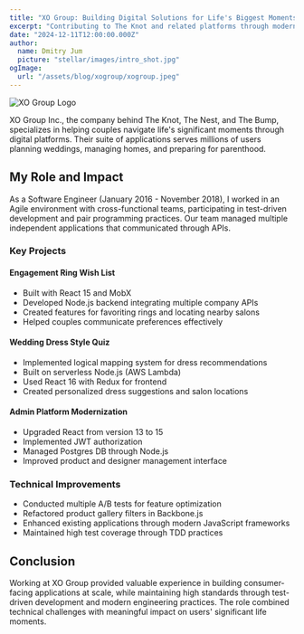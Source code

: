 ```yaml
---
title: "XO Group: Building Digital Solutions for Life's Biggest Moments"
excerpt: "Contributing to The Knot and related platforms through modern web development, helping couples navigate wedding planning and beyond."
date: "2024-12-11T12:00:00.000Z"
author:
  name: Dmitry Jum
  picture: "stellar/images/intro_shot.jpg"
ogImage:
  url: "/assets/blog/xogroup/xogroup.jpeg"
---
```

![XO Group Logo](/assets/blog/xogroup/xogroup.jpeg)

XO Group Inc., the company behind The Knot, The Nest, and The Bump, specializes in helping couples navigate life's significant moments through digital platforms. Their suite of applications serves millions of users planning weddings, managing homes, and preparing for parenthood.


## My Role and Impact

As a Software Engineer (January 2016 - November 2018), I worked in an Agile environment with cross-functional teams, participating in test-driven development and pair programming practices. Our team managed multiple independent applications that communicated through APIs.

### Key Projects

#### Engagement Ring Wish List
- Built with React 15 and MobX
- Developed Node.js backend integrating multiple company APIs
- Created features for favoriting rings and locating nearby salons
- Helped couples communicate preferences effectively

#### Wedding Dress Style Quiz
- Implemented logical mapping system for dress recommendations
- Built on serverless Node.js (AWS Lambda)
- Used React 16 with Redux for frontend
- Created personalized dress suggestions and salon locations

#### Admin Platform Modernization
- Upgraded React from version 13 to 15
- Implemented JWT authorization
- Managed Postgres DB through Node.js
- Improved product and designer management interface

### Technical Improvements

- Conducted multiple A/B tests for feature optimization
- Refactored product gallery filters in Backbone.js
- Enhanced existing applications through modern JavaScript frameworks
- Maintained high test coverage through TDD practices

## Conclusion

Working at XO Group provided valuable experience in building consumer-facing applications at scale, while maintaining high standards through test-driven development and modern engineering practices. The role combined technical challenges with meaningful impact on users' significant life moments.
